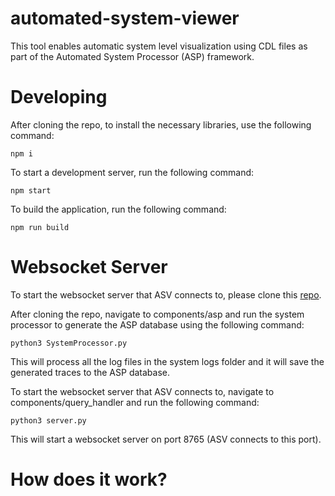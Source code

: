 # automated-system-viewer
This tool enables automatic system level visualization using CDL files as part of the Automated System Processor (ASP) framework.

# Developing
After cloning the repo, to install the necessary libraries, use the following command:
```shell
npm i
  ```

To start a development server, run the following command:
```shell
npm start
```

To build the application, run the following command:
```shell
npm run build
```
# Websocket Server
To start the websocket server that ASV connects to, please clone this [repo][asp-repo].  

After cloning the repo, navigate to components/asp and run the system processor to generate the ASP database using the following command:
```shell
python3 SystemProcessor.py
```
This will process all the log files in the system logs folder and it will save the generated traces to the ASP database.

To start the websocket server that ASV connects to, navigate to components/query_handler and run the following command:
```shell
python3 server.py
```
This will start a websocket server on port 8765 (ASV connects to this port).

# How does it work? 


[demo-url]: https://vishalpalaniappan.github.io/automated-system-viewer/
[asp-repo]: https://github.com/vishalpalaniappan/asp.git
